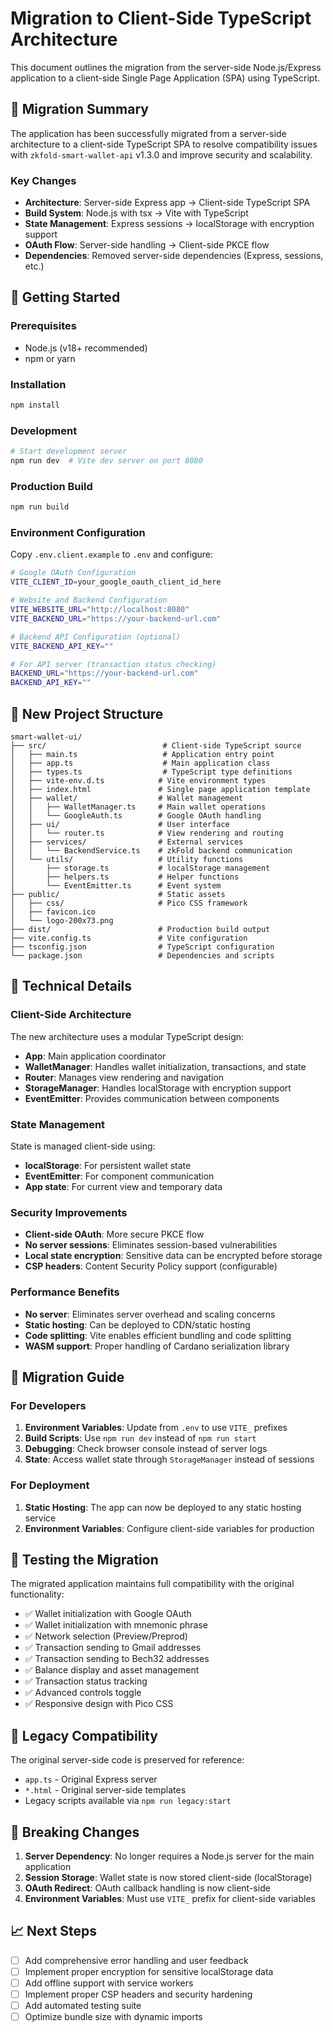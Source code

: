 # Migration to Client-Side TypeScript Architecture

This document outlines the migration from the server-side Node.js/Express application to a client-side Single Page Application (SPA) using TypeScript.

## 🎯 Migration Summary

The application has been successfully migrated from a server-side architecture to a client-side TypeScript SPA to resolve compatibility issues with `zkfold-smart-wallet-api` v1.3.0 and improve security and scalability.

### Key Changes

- **Architecture**: Server-side Express app → Client-side TypeScript SPA
- **Build System**: Node.js with tsx → Vite with TypeScript
- **State Management**: Express sessions → localStorage with encryption support
- **OAuth Flow**: Server-side handling → Client-side PKCE flow
- **Dependencies**: Removed server-side dependencies (Express, sessions, etc.)

## 🚀 Getting Started

### Prerequisites
- Node.js (v18+ recommended)
- npm or yarn

### Installation
```bash
npm install
```

### Development
```bash
# Start development server
npm run dev  # Vite dev server on port 8080
```

### Production Build
```bash
npm run build
```

### Environment Configuration

Copy `.env.client.example` to `.env` and configure:

```bash
# Google OAuth Configuration
VITE_CLIENT_ID=your_google_oauth_client_id_here

# Website and Backend Configuration  
VITE_WEBSITE_URL="http://localhost:8080"
VITE_BACKEND_URL="https://your-backend-url.com"

# Backend API Configuration (optional)
VITE_BACKEND_API_KEY=""

# For API server (transaction status checking)
BACKEND_URL="https://your-backend-url.com"
BACKEND_API_KEY=""
```

## 📁 New Project Structure

```
smart-wallet-ui/
├── src/                          # Client-side TypeScript source
│   ├── main.ts                   # Application entry point
│   ├── app.ts                    # Main application class
│   ├── types.ts                  # TypeScript type definitions
│   ├── vite-env.d.ts            # Vite environment types
│   ├── index.html               # Single page application template
│   ├── wallet/                  # Wallet management
│   │   ├── WalletManager.ts     # Main wallet operations
│   │   └── GoogleAuth.ts        # Google OAuth handling
│   ├── ui/                      # User interface
│   │   └── router.ts            # View rendering and routing
│   ├── services/                # External services
│   │   └── BackendService.ts    # zkFold backend communication
│   └── utils/                   # Utility functions
│       ├── storage.ts           # localStorage management
│       ├── helpers.ts           # Helper functions
│       └── EventEmitter.ts      # Event system
├── public/                      # Static assets
│   ├── css/                     # Pico CSS framework
│   ├── favicon.ico
│   └── logo-200x73.png
├── dist/                        # Production build output
├── vite.config.ts               # Vite configuration
├── tsconfig.json                # TypeScript configuration
└── package.json                 # Dependencies and scripts
```

## 🔧 Technical Details

### Client-Side Architecture

The new architecture uses a modular TypeScript design:

- **App**: Main application coordinator
- **WalletManager**: Handles wallet initialization, transactions, and state
- **Router**: Manages view rendering and navigation
- **StorageManager**: Handles localStorage with encryption support
- **EventEmitter**: Provides communication between components

### State Management

State is managed client-side using:
- **localStorage**: For persistent wallet state
- **EventEmitter**: For component communication
- **App state**: For current view and temporary data

### Security Improvements

- **Client-side OAuth**: More secure PKCE flow
- **No server sessions**: Eliminates session-based vulnerabilities  
- **Local state encryption**: Sensitive data can be encrypted before storage
- **CSP headers**: Content Security Policy support (configurable)

### Performance Benefits

- **No server**: Eliminates server overhead and scaling concerns
- **Static hosting**: Can be deployed to CDN/static hosting
- **Code splitting**: Vite enables efficient bundling and code splitting
- **WASM support**: Proper handling of Cardano serialization library

## 🔄 Migration Guide

### For Developers

1. **Environment Variables**: Update from `.env` to use `VITE_` prefixes
2. **Build Scripts**: Use `npm run dev` instead of `npm run start`
3. **Debugging**: Check browser console instead of server logs
4. **State**: Access wallet state through `StorageManager` instead of sessions

### For Deployment

1. **Static Hosting**: The app can now be deployed to any static hosting service
2. **Environment Variables**: Configure client-side variables for production

## 🧪 Testing the Migration

The migrated application maintains full compatibility with the original functionality:

- ✅ Wallet initialization with Google OAuth
- ✅ Wallet initialization with mnemonic phrase  
- ✅ Network selection (Preview/Preprod)
- ✅ Transaction sending to Gmail addresses
- ✅ Transaction sending to Bech32 addresses
- ✅ Balance display and asset management
- ✅ Transaction status tracking
- ✅ Advanced controls toggle
- ✅ Responsive design with Pico CSS

## 🔗 Legacy Compatibility

The original server-side code is preserved for reference:
- `app.ts` - Original Express server
- `*.html` - Original server-side templates
- Legacy scripts available via `npm run legacy:start`

## 🚨 Breaking Changes

1. **Server Dependency**: No longer requires a Node.js server for the main application
2. **Session Storage**: Wallet state is now stored client-side (localStorage)
3. **OAuth Redirect**: OAuth callback handling is now client-side
4. **Environment Variables**: Must use `VITE_` prefix for client-side variables

## 📈 Next Steps

- [ ] Add comprehensive error handling and user feedback
- [ ] Implement proper encryption for sensitive localStorage data
- [ ] Add offline support with service workers
- [ ] Implement proper CSP headers and security hardening
- [ ] Add automated testing suite
- [ ] Optimize bundle size with dynamic imports